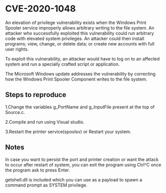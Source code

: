 # CVE-2020-1048

An elevation of privilege vulnerability exists when the Windows Print Spooler service improperly allows arbitrary writing to the file system. An attacker who successfully exploited this vulnerability could run arbitrary code with elevated system privileges. An attacker could then install programs; view, change, or delete data; or create new accounts with full user rights.

To exploit this vulnerability, an attacker would have to log on to an affected system and run a specially crafted script or application.

The Microsoft Windows update addresses the vulnerability by correcting how the Windows Print Spooler Component writes to the file system.

## Steps to reproduce

1.Change the variables g_PortName and g_InputFile present at the top of Source.c.

2.Compile and run using Visual studio.

3.Restart the printer service(spoolsv) or Restart your system.

## Notes

In case you want to persist the port and printer creation or want the attack to occur after restart of system, you can exit the program using Ctrl^C once the program ask to press Enter.

getshell.dll is included which you can use as a payload to spawn a command prompt as SYSTEM privilege.
